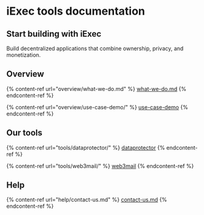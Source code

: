 # iExec tools documentation

## Start building with iExec

Build decentralized applications that combine ownership, privacy, and monetization.

## Overview

{% content-ref url="overview/what-we-do.md" %}
[what-we-do.md](overview/what-we-do.md)
{% endcontent-ref %}

{% content-ref url="overview/use-case-demo/" %}
[use-case-demo](overview/use-case-demo/)
{% endcontent-ref %}

## Our tools

{% content-ref url="tools/dataprotector/" %}
[dataprotector](tools/dataprotector/)
{% endcontent-ref %}

{% content-ref url="tools/web3mail/" %}
[web3mail](tools/web3mail/)
{% endcontent-ref %}

## Help

{% content-ref url="help/contact-us.md" %}
[contact-us.md](help/contact-us.md)
{% endcontent-ref %}
